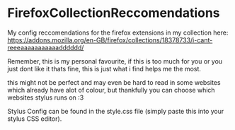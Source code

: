 # FirefoxCollectionReccomendations
My config reccomendations for the firefox extensions in my collection here: https://addons.mozilla.org/en-GB/firefox/collections/18378733/i-cant-reeeaaaaaaaaaaadddddd/

Remember, this is my personal favourite, if this is too much for you or you just dont like it thats fine, this is just what i find helps me the most.

this might not be perfect and may even be hard to read in some websites which already have alot of colour, but thankfully you can choose which websites stylus runs on :3

Stylus Config can be found in the style.css file (simply paste this into your stylus CSS editor).





